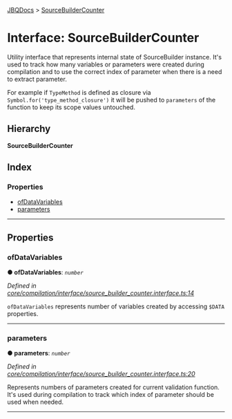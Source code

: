 [JBQDocs](../README.md) > [SourceBuilderCounter](../interfaces/sourcebuildercounter.md)

# Interface: SourceBuilderCounter

Utility interface that represents internal state of SourceBuilder instance. It's used to track how many variables or parameters were created during compilation and to use the correct index of parameter when there is a need to extract parameter.

For example if `TypeMethod` is defined as closure via `Symbol.for('type_method_closure')` it will be pushed to `parameters` of the function to keep its scope values untouched.

## Hierarchy

**SourceBuilderCounter**

## Index

### Properties

* [ofDataVariables](sourcebuildercounter.md#ofdatavariables)
* [parameters](sourcebuildercounter.md#parameters)

---

## Properties

<a id="ofdatavariables"></a>

###  ofDataVariables

**● ofDataVariables**: *`number`*

*Defined in [core/compilation/interface/source_builder_counter.interface.ts:14](https://github.com/krnik/vjs-validator/blob/6195eeb/src/core/compilation/interface/source_builder_counter.interface.ts#L14)*

`ofDataVariables` represents number of variables created by accessing `$DATA` properties.

___
<a id="parameters"></a>

###  parameters

**● parameters**: *`number`*

*Defined in [core/compilation/interface/source_builder_counter.interface.ts:20](https://github.com/krnik/vjs-validator/blob/6195eeb/src/core/compilation/interface/source_builder_counter.interface.ts#L20)*

Represents numbers of parameters created for current validation function. It's used during compilation to track which index of parameter should be used when needed.

___

